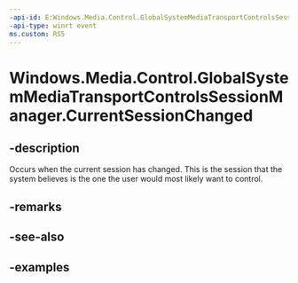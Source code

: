 ```yaml
---
-api-id: E:Windows.Media.Control.GlobalSystemMediaTransportControlsSessionManager.CurrentSessionChanged
-api-type: winrt event
ms.custom: RS5
---
```


<!-- Event syntax.
public event TypedEventHandler CurrentSessionChanged<GlobalSystemMediaTransportControlsSessionManager, CurrentSessionChangedEventArgs>
-->

# Windows.Media.Control.GlobalSystemMediaTransportControlsSessionManager.CurrentSessionChanged

## -description
Occurs when the current session has changed. This is the session that the system believes is the one the user would most likely want to control. 

## -remarks

## -see-also

## -examples

